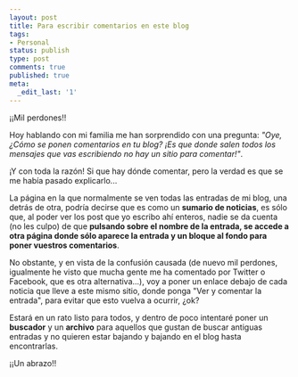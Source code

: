 ```yaml
---
layout: post
title: Para escribir comentarios en este blog
tags:
- Personal
status: publish
type: post
comments: true
published: true
meta:
  _edit_last: '1'
---
```

¡¡Mil perdones!!

Hoy hablando con mi familia me han sorprendido con una pregunta: <em>"Oye, ¿Cómo se ponen comentarios en tu blog? ¡Es que donde salen todos los mensajes que vas escribiendo no hay un sitio para comentar!"</em>.

¡Y con toda la razón! Si que hay dónde comentar, pero la verdad es que se me había pasado explicarlo...
<!-- more -->

La página en la que normalmente se ven todas las entradas de mi blog, una detrás de otra, podría decirse que es como un <strong>sumario de noticias</strong>, es sólo que, al poder ver los post que yo escribo ahí enteros, nadie se da cuenta (no les culpo) de que <strong>pulsando sobre el nombre de la entrada, se accede a otra página donde sólo aparece la entrada y un bloque al fondo para poner vuestros comentarios</strong>.

No obstante, y en vista de la confusión causada (de nuevo mil perdones, igualmente he visto que mucha gente me ha comentado por Twitter o Facebook, que es otra alternativa...), voy a poner un enlace debajo de cada noticia que lleve a este mismo sitio, donde ponga "Ver y comentar la entrada", para evitar que esto vuelva a ocurrir, ¿ok?

Estará en un rato listo para todos, y dentro de poco intentaré poner un <strong>buscador</strong> y un <strong>archivo</strong> para aquellos que gustan de buscar antiguas entradas y no quieren estar bajando y bajando en el blog hasta encontrarlas.

¡¡Un abrazo!!
